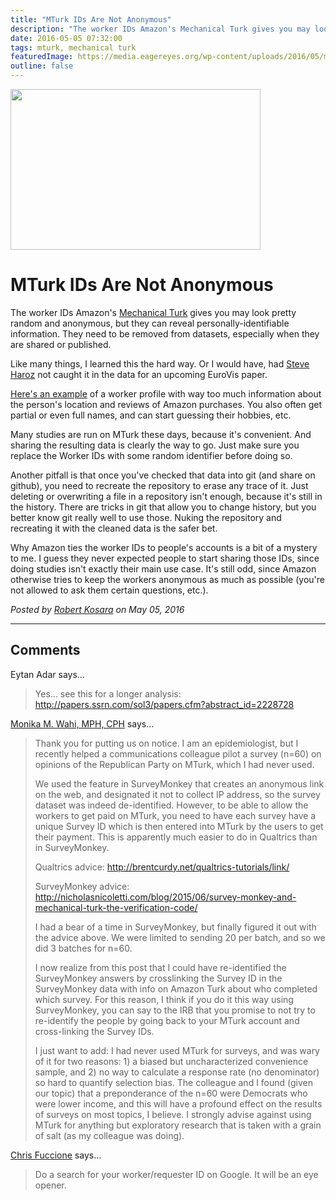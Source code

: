 ```yaml
---
title: "MTurk IDs Are Not Anonymous"
description: "The worker IDs Amazon's Mechanical Turk gives you may look pretty random and anonymous, but they can reveal personally-identifiable information. They need to be removed from datasets, especially when they are shared or published."
date: 2016-05-05 07:32:00
tags: mturk, mechanical turk
featuredImage: https://media.eagereyes.org/wp-content/uploads/2016/05/mturk.png
outline: false
---
```


<p><img src="https://media.eagereyes.org/wp-content/uploads/2016/05/mturk.png" width="400" height="257" /></p>

# MTurk IDs Are Not Anonymous

The worker IDs Amazon's <a href="https://www.mturk.com/">Mechanical Turk</a> gives you may look pretty random and anonymous, but they can reveal personally-identifiable information. They need to be removed from datasets, especially when they are shared or published.

Like many things, I learned this the hard way. Or I would have, had <a href="http://steveharoz.com/">Steve Haroz</a> not caught it in the data for an upcoming EuroVis paper.

<a href="https://www.amazon.com/gp/profile/A21R62CIBPAHCG">Here's an example</a> of a worker profile with way too much information about the person's location and reviews of Amazon purchases. You also often get partial or even full names, and can start guessing their hobbies, etc.

Many studies are run on MTurk these days, because it's convenient. And sharing the resulting data is clearly the way to go. Just make sure you replace the Worker IDs with some random identifier before doing so.

Another pitfall is that once you've checked that data into git (and share on github), you need to recreate the repository to erase any trace of it. Just deleting or overwriting a file in a repository isn't enough, because it's still in the history. There are tricks in git that allow you to change history, but you better know git really well to use those. Nuking the repository and recreating it with the cleaned data is the safer bet.

Why Amazon ties the worker IDs to people's accounts is a bit of a mystery to me. I guess they never expected people to start sharing those IDs, since doing studies isn't exactly their main use case. It's still odd, since Amazon otherwise tries to keep the workers anonymous as much as possible (you're not allowed to ask them certain questions, etc.).


_Posted by <a href="/about">Robert Kosara</a> on May 05, 2016_


<aside class="comments">

---
## Comments

Eytan Adar says…
>	Yes... see this for a longer analysis: http://papers.ssrn.com/sol3/papers.cfm?abstract_id=2228728

<a href="http://www.dethwench.com" rel="nofollow noopener" target="_blank">Monika M. Wahi, MPH, CPH</a> says…
>	Thank you for putting us on notice. I am an epidemiologist, but I recently helped a communications colleague pilot a survey (n=60) on opinions of the Republican Party on MTurk, which I had never used. 
>	
>	We used the feature in SurveyMonkey that creates an anonymous link on the web, and designated it not to collect IP address, so the survey dataset was indeed de-identified. However, to be able to allow the workers to get paid on MTurk, you need to have each survey have a unique Survey ID which is then entered into MTurk by the users to get their payment. This is apparently much easier to do in Qualtrics than in SurveyMonkey.
>	
>	Qualtrics advice: http://brentcurdy.net/qualtrics-tutorials/link/
>	
>	SurveyMonkey advice: http://nicholasnicoletti.com/blog/2015/06/survey-monkey-and-mechanical-turk-the-verification-code/
>	
>	I had a bear of a time in SurveyMonkey, but finally figured it out with the advice above. We were limited to sending 20 per batch, and so we did 3 batches for n=60.
>	
>	I now realize from this post that I could have re-identified the SurveyMonkey answers by crosslinking the Survey ID in the SurveyMonkey data with info on Amazon Turk about who completed which survey. For this reason, I think if you do it this way using SurveyMonkey, you can say to the IRB that you promise to not try to re-identify the people by going back to your MTurk account and cross-linking the Survey IDs.
>	
>	I just want to add: I had never used MTurk for surveys, and was wary of it for two reasons: 1) a biased but uncharacterized convenience sample, and 2) no way to calculate a response rate (no denominator) so hard to quantify selection bias. The colleague and I found (given our topic) that a preponderance of the n=60 were Democrats who were lower income, and this will have a profound effect on the results of surveys on most topics, I believe. I strongly advise against using MTurk for anything but exploratory research that is taken with a grain of salt (as my colleague was doing).

<a href="https://www.facebook.com/app_scoped_user_id/658228555/" rel="nofollow noopener" target="_blank">Chris Fuccione</a> says…
>	Do a search for your worker/requester ID on Google.  It will be an eye opener.

</aside>

